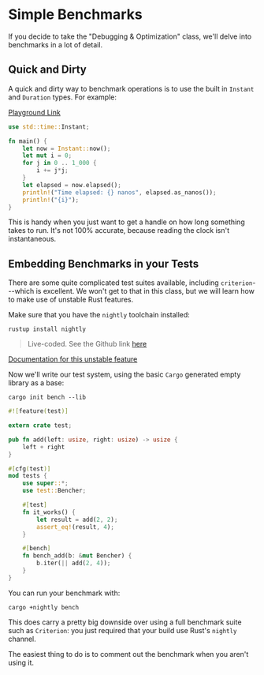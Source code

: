 # Simple Benchmarks

If you decide to take the "Debugging & Optimization" class, we'll delve into benchmarks in a lot of detail.

## Quick and Dirty

A quick and dirty way to benchmark operations is to use the built in `Instant` and `Duration` types. For example:

[Playground Link](https://play.rust-lang.org/?version=stable&mode=debug&edition=2021&gist=52dedaf0c6963c7deb6a2728425b78c5)

```rust
use std::time::Instant;

fn main() {
    let now = Instant::now();
    let mut i = 0;
    for j in 0 .. 1_000 {
        i += j*j;
    }
    let elapsed = now.elapsed();
    println!("Time elapsed: {} nanos", elapsed.as_nanos());
    println!("{i}");
}
```

This is handy when you just want to get a handle on how long something takes to run. It's not 100% accurate, because reading the clock isn't instantaneous.

## Embedding Benchmarks in your Tests

There are some quite complicated test suites available, including `criterion`---which is excellent. We won't get to that in this class, but we will learn how to make use of unstable Rust features.

Make sure that you have the `nightly` toolchain installed:

```
rustup install nightly
```

> Live-coded. See the Github link [here](/src/bench/)

[Documentation for this unstable feature](https://doc.rust-lang.org/1.4.0/book/benchmark-tests.html)

Now we'll write our test system, using the basic `Cargo` generated empty library as a base:

```
cargo init bench --lib
```

```rust
#![feature(test)]

extern crate test;

pub fn add(left: usize, right: usize) -> usize {
    left + right
}

#[cfg(test)]
mod tests {
    use super::*;
    use test::Bencher;

    #[test]
    fn it_works() {
        let result = add(2, 2);
        assert_eq!(result, 4);
    }

    #[bench]
    fn bench_add(b: &mut Bencher) {
        b.iter(|| add(2, 4));
    }
}
```

You can run your benchmark with:

```
cargo +nightly bench
```

This does carry a pretty big downside over using a full benchmark suite such as `Criterion`: you just required that your build use Rust's `nightly` channel.

The easiest thing to do is to comment out the benchmark when you aren't using it. 